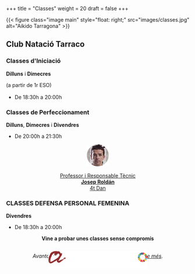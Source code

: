 +++
title = "Classes"
weight = 20
draft = false
+++

{{< figure class="image main" style="float: right;" src="images/classes.jpg" alt="Aikido Tarragona" >}}

## Club Natació Tarraco

<div class="row">
  <div class="column-timetable">
    <h3 id="classes-adults">Classes d'Iniciació</h3>
    <strong>Dilluns</strong> i <strong>Dimecres</strong>
    <p style="margin-bottom: 1rem">(a partir de 1r ESO)</p>
    <ul style="margin-bottom: 1rem">
      <li>De 18:30h a 20:00h</li>
    </ul>
    <h3 id="classes-adults">Classes de Perfeccionament</h3>
    <strong>Dilluns</strong>, <strong>Dimecres</strong> i <strong>Divendres</strong>
    <ul>
      <li>De 20:00h a 21:30h</li>
    </ul>
  </div>
  <div class="column-instructor" style="text-align:center;">
    <a href="#teacher">
      <img src="images/inst-1.png" height="60" width="60" alt="Aikido - Entrenador - Artista Marcial">
      <p>Professor i Responsable Tècnic<br>
      <strong>Josep Roldán</strong><br/>
      4t Dan<br></p>
    </a>
  </div>
  <div class="column-timetable">
  <h3 id="classes-adults">CLASSES DEFENSA PERSONAL FEMENINA</h3>
    <strong>Divendres</strong>
    <ul>
      <li>De 18:30h a 20:00h</li>
    </ul>
    </div>
</div>
<div style="text-align: center; display: block">
  <strong>Vine a probar unes classes sense compromís</strong>
</div>
<br>

<div style="text-align: center; display: block;">
  <p><i>Avantatges pels <strong>estudiants </strong>de la <strong>URV</strong>.
    <a href="http://www.urv.cat/ca/vida-campus/extensio-universitaria/activitat-fisica/esport/avantatges/escola-aikido-acadir/" target="_blank">Saber-ne més</a>.
  </i></p>
  <p><img src="images/urv-logo.png" height="50" alt="URV" style="margin-top: -10%;"></p>
</div>
